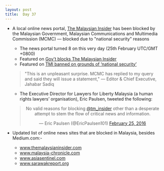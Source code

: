 ```yaml
---
layout: post
title:  Day 37
---
```

	
- A local online news portal, <a href="http://www.themalaysianinsider.com/" target="_blank">The Malaysian Insider</a> has been blocked by the Malaysian Government, Malaysian Communications and Multimedia Commission (MCMC) &mdash; blocked due to "national security" reasons

	- The news portal turned 8 on this very day (25th February UTC/GMT +0800)
	- Featured on <a href="https://www.malaysiakini.com/news/331711" target="_blank">Gov't blocks The Malaysian Insider</a>
	- Featured on <a href="http://www.themalaysianinsider.com/malaysia/article/tmi-turns-8-cut-off-from-selected-net-providers" target="">TMI banned on grounds of ‘national security’</a>
	
	> "This is an unpleasant surprise. MCMC has replied to my query and said they will issue a statement," &mdash; Editor &amp; Chief Executive, Jahabar Sadiq
	
	- The Executive Director for Lawyers for Liberty Malaysia (a human rights lawyers’ organisation), Eric Paulsen, tweeted the following:
	
	<center>
		<blockquote class="twitter-tweet" data-lang="en"><p lang="en" dir="ltr">No valid reasons for blocking <a href="https://twitter.com/tm_insider">@tm_insider</a> other than a desperate attempt to stem the flow of critical news and information.</p>&mdash; Eric Paulsen (@EricPaulsen101) <a href="https://twitter.com/EricPaulsen101/status/702806547345244160">February 25, 2016</a></blockquote>
	</center>
	
- Updated list of online news sites that are blocked in Malaysia, besides Medium.com:-
	
	- www.themalaysianinsider.com
	- www.malaysia-chronicle.com
	- www.asiasentinel.com
	- www.sarawakreport.org
